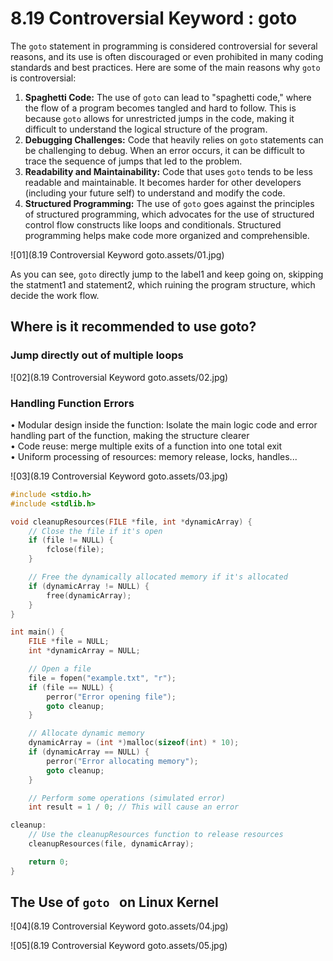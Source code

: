 # 8.19 Controversial Keyword : goto



The `goto` statement in programming is considered controversial for several reasons, and its use is often discouraged or even prohibited in many coding standards and best practices. Here are some of the main reasons why `goto` is controversial:

1. **Spaghetti Code:** The use of `goto` can lead to "spaghetti code," where the flow of a program becomes tangled and hard to follow. This is because `goto` allows for unrestricted jumps in the code, making it difficult to understand the logical structure of the program.
2. **Debugging Challenges:** Code that heavily relies on `goto` statements can be challenging to debug. When an error occurs, it can be difficult to trace the sequence of jumps that led to the problem.
3. **Readability and Maintainability:** Code that uses `goto` tends to be less readable and maintainable. It becomes harder for other developers (including your future self) to understand and modify the code.
4. **Structured Programming:** The use of `goto` goes against the principles of structured programming, which advocates for the use of structured control flow constructs like loops and conditionals. Structured programming helps make code more organized and comprehensible.

![01](8.19 Controversial Keyword  goto.assets/01.jpg)

As you can see, `goto` directly jump to the label1 and keep going on, skipping the statment1 and statement2, which ruining the program structure, which decide the work flow.

## Where is it recommended to use goto?

### Jump directly out of multiple loops

![02](8.19 Controversial Keyword  goto.assets/02.jpg)

### Handling Function Errors

• Modular design inside the function: Isolate the main logic code and error handling part of the function, making the structure clearer  
• Code reuse: merge multiple exits of a function into one total exit  
• Uniform processing of resources: memory release, locks, handles...  

![03](8.19 Controversial Keyword  goto.assets/03.jpg)

```c
#include <stdio.h>
#include <stdlib.h>

void cleanupResources(FILE *file, int *dynamicArray) {
    // Close the file if it's open
    if (file != NULL) {
        fclose(file);
    }

    // Free the dynamically allocated memory if it's allocated
    if (dynamicArray != NULL) {
        free(dynamicArray);
    }
}

int main() {
    FILE *file = NULL;
    int *dynamicArray = NULL;

    // Open a file
    file = fopen("example.txt", "r");
    if (file == NULL) {
        perror("Error opening file");
        goto cleanup;
    }

    // Allocate dynamic memory
    dynamicArray = (int *)malloc(sizeof(int) * 10);
    if (dynamicArray == NULL) {
        perror("Error allocating memory");
        goto cleanup;
    }

    // Perform some operations (simulated error)
    int result = 1 / 0; // This will cause an error

cleanup:
    // Use the cleanupResources function to release resources
    cleanupResources(file, dynamicArray);

    return 0;
}
```

## The Use of `goto ` on Linux Kernel

![04](8.19 Controversial Keyword  goto.assets/04.jpg)

![05](8.19 Controversial Keyword  goto.assets/05.jpg)